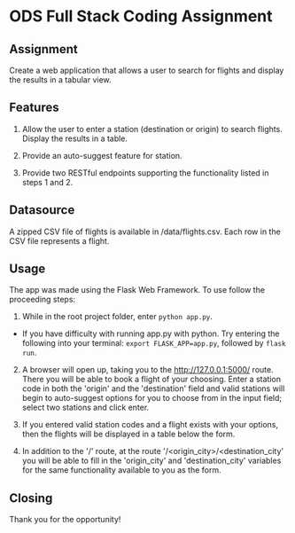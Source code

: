 # ODS Full Stack Coding Assignment

## Assignment

Create a web application that allows a user to search for flights and display the results in a tabular view.

## Features

1. Allow the user to enter a station (destination or origin) to search flights. Display the results in a table.

2. Provide an auto-suggest feature for station.

3. Provide two RESTful endpoints supporting the functionality listed in steps 1 and 2.

## Datasource

A zipped CSV file of flights is available in /data/flights.csv. Each row in the CSV file represents a flight.

## Usage

The app was made using the Flask Web Framework. To use follow the proceeding steps:

1.  While in the root project folder, enter `python app.py`.

* If you have difficulty with running app.py with python. Try entering the following into your terminal: 
`export FLASK_APP=app.py`, followed by `flask run`.

2. A browser will open up, taking you to the http://127.0.0.1:5000/ route. There you will be able to book a flight of
your choosing. Enter a station code in both the 'origin' and the 'destination' field and valid stations will begin to
auto-suggest options for you to choose from in the input field; select two stations and click enter.

3. If you entered valid station codes and a flight exists with your options, then the flights will be displayed in a
table below the form.

4. In addition to the '/' route, at the route '/<origin_city>/<destination_city' you will be able to fill in the
'origin_city' and 'destination_city' variables for the same functionality available to you as the form.

## Closing

Thank you for the opportunity!
